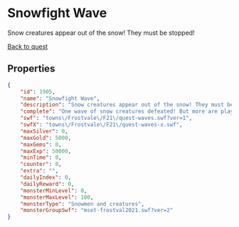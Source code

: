 # Snowfight Wave

Snow creatures appear out of the snow! They must be stopped!

[Back to quest](../quests.md)

## Properties

```json
{
    "id": 1905,
    "name": "Snowfight Wave",
    "description": "Snow creatures appear out of the snow! They must be stopped!",
    "complete": "One wave of snow creatures defeated! But more are playing on the horizon...",
    "swf": "towns\/Frostvale\/F21\/quest-waves.swf?ver=1",
    "swfX": "towns\/Frostvale\/F21\/quest-waves-x.swf",
    "maxSilver": 0,
    "maxGold": 5000,
    "maxGems": 0,
    "maxExp": 50000,
    "minTime": 0,
    "counter": 0,
    "extra": "",
    "dailyIndex": 0,
    "dailyReward": 0,
    "monsterMinLevel": 0,
    "monsterMaxLevel": 100,
    "monsterType": "Snowmen and creatures",
    "monsterGroupSwf": "mset-frostval2021.swf?ver=2"
}
```

